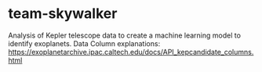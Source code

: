 # team-skywalker
Analysis of Kepler telescope data to create a machine learning model to identify exoplanets.
Data Column explanations: https://exoplanetarchive.ipac.caltech.edu/docs/API_kepcandidate_columns.html
